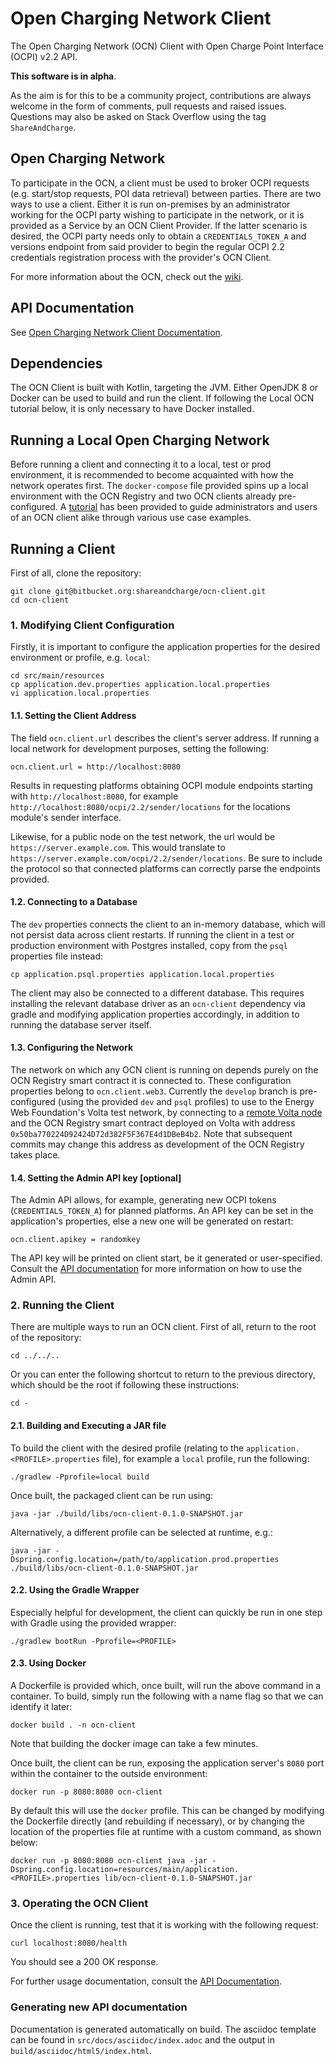 # Open Charging Network Client

The Open Charging Network (OCN) Client with Open Charge Point Interface (OCPI) v2.2 API. 

**This software is in alpha**. 

As the aim is for this to be a community project, contributions are always welcome in the form of comments, pull 
requests and raised issues. Questions may also be asked on Stack Overflow using the tag `ShareAndCharge`.

## Open Charging Network

To participate in the OCN, a client must be used to broker OCPI requests (e.g. start/stop requests, POI data retrieval) 
between parties. There are two ways to use a client. Either it is run on-premises by an administrator working for the
OCPI party wishing to participate in the network, or it is provided as a Service by an OCN Client Provider. If the 
latter scenario is desired, the OCPI party needs only to obtain a `CREDENTIALS_TOKEN_A` and versions endpoint from said 
provider to begin the regular OCPI 2.2 credentials registration process with the provider's OCN Client.  

For more information about the OCN, check out the [wiki](https://bitbucket.org/shareandcharge/ocn-client/wiki/).

## API Documentation

See [Open Charging Network Client Documentation](https://shareandcharge.bitbucket.io).

## Dependencies

The OCN Client is built with Kotlin, targeting the JVM. Either OpenJDK 8 or Docker can be used to build and run the client.
If following the Local OCN tutorial below, it is only necessary to have Docker installed.

## Running a Local Open Charging Network

Before running a client and connecting it to a local, test or prod environment, it is recommended to become acquainted 
with how the network operates first. The `docker-compose` file provided spins up a local environment with the OCN
Registry and two OCN clients already pre-configured. A [tutorial](./examples) has been provided to guide 
administrators and users of an OCN client alike through various use case examples.  

## Running a Client

First of all, clone the repository:

```
git clone git@bitbucket.org:shareandcharge/ocn-client.git
cd ocn-client
```

### 1. Modifying Client Configuration

Firstly, it is important to configure the application properties for the desired environment or profile, e.g. `local`:

```
cd src/main/resources
cp application.dev.properties application.local.properties
vi application.local.properties
```

#### 1.1. Setting the Client Address

The field `ocn.client.url` describes the client's server address. If running a local network for development purposes,
setting the following:

```
ocn.client.url = http://localhost:8080
``` 

Results in requesting platforms obtaining OCPI module endpoints starting with `http://localhost:8080`, for 
example `http://localhost:8080/ocpi/2.2/sender/locations` for the locations module's sender interface.
 
Likewise, for a public node on the test network, the url would be `https://server.example.com`. This would translate
to `https://server.example.com/ocpi/2.2/sender/locations`. Be sure to include the protocol so that connected platforms
can correctly parse the endpoints provided.

#### 1.2. Connecting to a Database

The `dev` properties connects the client to an in-memory database, which will not persist data across client restarts.
If running the client in a test or production environment with Postgres installed, copy from the `psql` properties file 
instead:

```
cp application.psql.properties application.local.properties
```

The client may also be connected to a different database. This requires installing the relevant database driver as 
an `ocn-client` dependency via gradle and modifying application properties accordingly, in addition to running the 
database server itself. 

#### 1.3. Configuring the Network

The network on which any OCN client is running on depends purely on the OCN Registry smart contract it is connected to.
These configuration properties belong to `ocn.client.web3`. Currently the `develop` branch is pre-configured (using the
provided `dev` and `psql` profiles) to use to the Energy Web Foundation's Volta test network, by connecting to a [remote Volta node](https://energyweb.atlassian.net/wiki/spaces/EWF/pages/703201459/Volta+Connecting+to+Remote+RPC) 
and the OCN Registry smart contract deployed on Volta with address `0x50ba770224D92424D72d382F5F367E4d1DBeB4b2`. Note
that subsequent commits may change this address as development of the OCN Registry takes place.

#### 1.4. Setting the Admin API key [optional]

The Admin API allows, for example, generating new OCPI tokens (`CREDENTIALS_TOKEN_A`) for planned platforms. An API
key can be set in the application's properties, else a new one will be generated on restart:

```
ocn.client.apikey = randomkey
```

The API key will be printed on client start, be it generated or user-specified. Consult the [API documentation](https://shareandcharge.bitbucket.io)
for more information on how to use the Admin API. 

### 2. Running the Client

There are multiple ways to run an OCN client. First of all, return to the root of the repository:

```
cd ../../..
```

Or you can enter the following shortcut to return to the previous directory, which should be the root if following
these instructions:

```
cd -
```

#### 2.1. Building and Executing a JAR file

To build the client with the desired profile (relating to the `application.<PROFILE>.properties` file), for example a
`local` profile, run the following:

```
./gradlew -Pprofile=local build
```

Once built, the packaged client can be run using:
```
java -jar ./build/libs/ocn-client-0.1.0-SNAPSHOT.jar
```

Alternatively, a different profile can be selected at runtime, e.g.:
```
java -jar -Dspring.config.location=/path/to/application.prod.properties ./build/libs/ocn-client-0.1.0-SNAPSHOT.jar
```

#### 2.2. Using the Gradle Wrapper

Especially helpful for development, the client can quickly be run in one step with Gradle using the provided wrapper:

```
./gradlew bootRun -Pprofile=<PROFILE>
```

#### 2.3. Using Docker

A Dockerfile is provided which, once built, will run the above command in a container. To build, simply run the following
with a name flag so that we can identify it later:

```
docker build . -n ocn-client
```

Note that building the docker image can take a few minutes.

Once built, the client can be run, exposing the application server's `8080` port within the container to the outside environment:
```
docker run -p 8080:8080 ocn-client 
```

By default this will use the `docker` profile. This can be changed by modifying the Dockerfile directly (and rebuilding
if necessary), or by changing the location of the properties file at runtime with a custom command, as shown below:

```
docker run -p 8080:8080 ocn-client java -jar -Dspring.config.location=resources/main/application.<PROFILE>.properties lib/ocn-client-0.1.0-SNAPSHOT.jar
```

### 3. Operating the OCN Client

Once the client is running, test that it is working with the following request:

```
curl localhost:8080/health
```

You should see a 200 OK response.

For further usage documentation, consult the [API Documentation](https://shareandcharge.bitbucket.io).

### Generating new API documentation

Documentation is generated automatically on build. The asciidoc template can be found in 
`src/docs/asciidoc/index.adoc` and the output in `build/asciidoc/html5/index.html`.